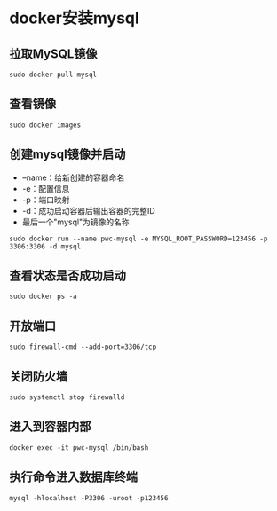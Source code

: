 #  docker安装mysql

## 拉取MySQL镜像

```
sudo docker pull mysql
```

## 查看镜像

```
sudo docker images
```

## 创建mysql镜像并启动

- –name：给新创建的容器命名
- -e：配置信息
- -p：端口映射
- -d：成功启动容器后输出容器的完整ID
- 最后一个"mysql"为镜像的名称

```
sudo docker run --name pwc-mysql -e MYSQL_ROOT_PASSWORD=123456 -p 3306:3306 -d mysql
```

## 查看状态是否成功启动

```
sudo docker ps -a
```

## 开放端口

```
sudo firewall-cmd --add-port=3306/tcp
```

## 关闭防火墙

```
sudo systemctl stop firewalld
```

## 进入到容器内部

```
docker exec -it pwc-mysql /bin/bash
```

## 执行命令进入数据库终端

```
mysql -hlocalhost -P3306 -uroot -p123456
```

